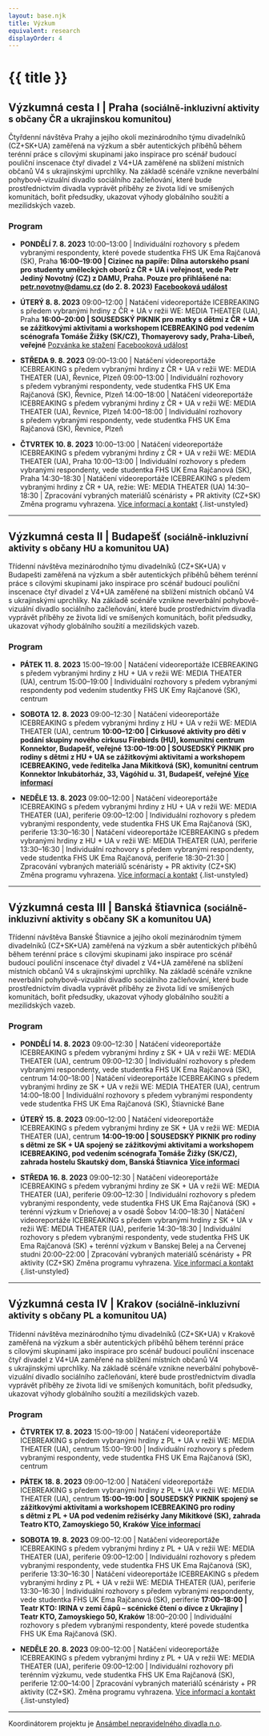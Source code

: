 ```yaml
---
layout: base.njk
title: Výzkum
equivalent: research
displayOrder: 4
---
```


# {{ title }}

<article class="research-trip">

## Výzkumná cesta I | Praha <small>(sociálně-inkluzivní aktivity s občany ČR a ukrajinskou komunitou)</small>

Čtyřdenní návštěva Prahy a jejího okolí mezinárodního týmu divadelníků (CZ+SK+UA) zaměřená na výzkum a sběr autentických příběhů během terénní práce s cílovými skupinami jako inspirace pro scénář budoucí pouliční inscenace čtyř divadel z V4+UA zaměřené na sblížení místních občanů V4 s ukrajinskými uprchlíky. Na základě scénáře vznikne neverbální pohybově-vizuální divadlo sociálního začleňování, které bude prostřednictvím divadla vyprávět příběhy ze života lidí ve smíšených komunitách, bořit předsudky, ukazovat výhody globálního soužití a mezilidských vazeb.

### Program


- **PONDĚLÍ 7. 8. 2023**
<time>10:00–13:00</time> | Individuální rozhovory s předem vybranými respondenty, které povede studentka FHS
UK Ema Rajčanová (SK), Praha
**<time>16:00–19:00</time> | Cizinec na papíře: Dílna autorského psaní pro studenty uměleckých oborů z ČR + UA i veřejnost, vede Petr Jediný Novotný (CZ) z DAMU, Praha. Pouze pro přihlášené na:**
	**petr.novotny@damu.cz (do 2. 8. 2023)**
	**[Facebooková událost](https://www.facebook.com/events/311848634603518/)**

- **ÚTERÝ 8. 8. 2023**
<time>09:00–12:00</time> | Natáčení videoreportáže ICEBREAKING s předem vybranými hrdiny z ČR + UA v režii
WE: MEDIA THEATER (UA), Praha
**<time>16:00–20:00</time> | SOUSEDSKÝ PIKNIK pro matky s dětmi z ČR + UA se zážitkovými aktivitami a
workshopem ICEBREAKING pod vedením scénografa Tomáše Žižky (SK/CZ), Thomayerovy sady,
Praha-Libeň, veřejné**
[Pozvánka ke stažení](/files/Icebreaking-piknik-Praha-2023-cz.pdf)
[Facebooková událost](https://www.facebook.com/events/690959142876244/)


- **STŘEDA 9. 8. 2023**
<time>09:00–13:00</time> | Natáčení videoreportáže ICEBREAKING s předem vybranými hrdiny z ČR + UA v režii
WE: MEDIA THEATER (UA), Řevnice, Plzeň
<time>09:00–13:00</time> | Individuální rozhovory s předem vybranými respondenty, vede studentka FHS UK Ema
Rajčanová (SK), Řevnice, Plzeň
<time>14:00–18:00</time> | Natáčení videoreportáže ICEBREAKING s předem vybranými hrdiny z ČR + UA v režii
WE: MEDIA THEATER (UA), Řevnice, Plzeň
<time>14:00–18:00</time> | Individuální rozhovory s předem vybranými respondenty, vede studentka FHS UK Ema
Rajčanová (SK), Řevnice, Plzeň


- **ČTVRTEK 10. 8. 2023**
<time>10:00–13:00</time> | Natáčení videoreportáže ICEBREAKING s předem vybranými hrdiny z ČR + UA v režii
WE: MEDIA THEATER (UA), Praha
<time>10:00–13:00</time> | Individuální rozhovory s předem vybranými respondenty, vede studentka FHS UK Ema
Rajčanová (SK), Praha
<time>14:30–18:30</time> | Natáčení videoreportáže ICEBREAKING s předem vybranými hrdiny z ČR + UA, režie:
WE: MEDIA THEATER (UA)
<time>14:30–18:30</time> | Zpracování vybraných materiálů scénáristy + PR aktivity (CZ+SK)
Změna programu vyhrazena.
[Více informací a kontakt](https://prostores.cz/icebreaking)
{.list-unstyled}
</article>

---

<article class="research-trip">

## Výzkumná cesta II | Budapešť <small>(sociálně-inkluzivní aktivity s občany HU a komunitou UA)</small>

Třídenní návštěva mezinárodního týmu divadelníků (CZ+SK+UA) v Budapešti zaměřená na výzkum a sběr autentických příběhů během terénní práce s cílovými skupinami jako inspirace pro scénář budoucí pouliční inscenace čtyř divadel z V4+UA zaměřené na sblížení místních občanů V4 s ukrajinskými uprchlíky. Na základě scénáře vznikne neverbální pohybově-vizuální divadlo sociálního začleňování, které bude prostřednictvím divadla vyprávět příběhy ze života lidí ve smíšených komunitách, bořit předsudky, ukazovat výhody globálního soužití a mezilidských vazeb.

### Program

- **PÁTEK 11. 8. 2023**
<time>15:00–19:00</time> | Natáčení videoreportáže ICEBREAKING s předem vybranými hrdiny z HU + UA v režii
WE: MEDIA THEATER (UA), centrum
<time>15:00–19:00</time> | Individuální rozhovory s předem vybranými respondenty pod vedením studentky FHS
UK Emy Rajčanové (SK), centrum

- **SOBOTA 12. 8. 2023**
<time>09:00–12:30</time> | Natáčení videoreportáže ICEBREAKING s předem vybranými hrdiny z HU + UA v režii
WE: MEDIA THEATER (UA), centrum
**<time>10:00–12:00</time> | Cirkusové aktivity pro děti v podání skupiny nového cirkusu Firebirds (HU),
komunitní centrum Konnektor, Budapešť, veřejné**
**<time>13:00–19:00</time> | SOUSEDSKÝ PIKNIK pro rodiny s dětmi z HU + UA se zážitkovými aktivitami a
workshopem ICEBREAKING, vede ředitelka Jana Mikitková (SK), komunitní centrum Konnektor
Inkubátorház, 33, Vágóhíd u. 31, Budapešť, veřejné**
**[Více informací](https://www.and-theatre.art/wp-content/uploads/2023/07/ICEBREAK_invitation_piknik_Budapest_SK.pdf)**

- **NEDĚLE 13. 8. 2023**
<time>09:00–12:00</time> | Natáčení videoreportáže ICEBREAKING s předem vybranými hrdiny z HU + UA v režii
WE: MEDIA THEATER (UA), periferie
<time>09:00–12:00</time> | Individuální rozhovory s předem vybranými respondenty, vede studentka FHS UK Ema
Rajčanová (SK), periferie
<time>13:30–16:30</time> | Natáčení videoreportáže ICEBREAKING s předem vybranými hrdiny z HU + UA v režii
WE: MEDIA THEATER (UA), periferie
<time>13:30–16:30</time> | Individuální rozhovory s předem vybranými respondenty, vede studentka FHS UK Ema
Rajčanová, periferie
<time>18:30–21:30</time> | Zpracování vybraných materiálů scénáristy + PR aktivity (CZ+SK)
Změna programu vyhrazena.
[Více informací a kontakt](https://firebirds.hu/show/icebreaking)
{.list-unstyled}
</article>

---

<article class="research-trip">

## Výzkumná cesta III | Banská štiavnica <small>(sociálně-inkluzivní aktivity s občany SK a komunitou UA)</small>

Třídenní návštěva Banské Štiavnice a jejího okolí mezinárodním týmem divadelníků (CZ+SK+UA) zaměřená na výzkum a sběr autentických příběhů během terénní práce s cílovými skupinami jako inspirace pro scénář budoucí pouliční inscenace čtyř divadel z V4+UA zaměřené na sblížení místních občanů V4 s ukrajinskými uprchlíky. Na základě scénáře vznikne neverbální pohybově-vizuální divadlo sociálního začleňování, které bude prostřednictvím divadla vyprávět příběhy ze života lidí ve smíšených komunitách, bořit předsudky, ukazovat výhody globálního soužití a mezilidských vazeb.

### Program

- **PONDĚLÍ 14. 8. 2023**
<time>09:00–12:30</time> | Natáčení videoreportáže ICEBREAKING s předem vybranými hrdiny z SK + UA v režii
WE: MEDIA THEATER (UA), centrum
<time>09:00–12:30</time> | Individuální rozhovory s předem vybranými respondenty, vede studentka FHS UK Ema
Rajčanová (SK), centrum
<time>14:00–18:00</time> | Natáčení videoreportáže ICEBREAKING s předem vybranými hrdiny ze SK + UA v režii
WE: MEDIA THEATER (UA), centrum
<time>14:00–18:00</time> | Individuální rozhovory s předem vybranými respondenty vede studentka FHS UK Ema
Rajčanová (SK), Štiavnické Bane

- **ÚTERÝ 15. 8. 2023**
<time>09:00–12:00</time> | Natáčení videoreportáže ICEBREAKING s předem vybranými hrdiny ze SK + UA v režii
WE: MEDIA THEATER (UA), centrum
**<time>14:00–19:00</time> | SOUSEDSKÝ PIKNIK pro rodiny s dětmi ze SK + UA spojený se zážitkovými aktivitami
a workshopem ICEBREAKING, pod vedením scénografa Tomáše Žižky (SK/CZ), zahrada hostelu
Skautský dom, Banská Štiavnica**
**[Více informací](https://www.and-theatre.art/wp-content/uploads/2023/07/ICEBREAK_invitation_piknik_BS_SK.pdf)**

- **STŘEDA 16. 8. 2023**
<time>09:00–12:30</time> | Natáčení videoreportáže ICEBREAKING s předem vybranými hrdiny ze SK + UA v režii
WE: MEDIA THEATER (UA), periferie
<time>09:00–12:30</time> | Individuální rozhovory s předem vybranými respondenty, vede studentka FHS UK Ema
Rajčanová (SK) + terénní výzkum v Drieňovej a v osadě Šobov
<time>14:00–18:30</time> | Natáčení videoreportáže ICEBREAKING s předem vybranými hrdiny z SK + UA v režii
WE: MEDIA THEATER (UA), periferie
<time>14:30–18:30</time> | Individuální rozhovory s předem vybranými respondenty, vede studentka FHS UK Ema
Rajčanová (SK) + terénní výzkum v Banskej Belej a na Červenej studni
<time>20:00–22:00</time> | Zpracování vybraných materiálů scénáristy + PR aktivity (CZ+SK)
Změna programu vyhrazena.
[Více informací a kontakt](https://www.and-theatre.art/icebreaking-sk/vyskum/)
{.list-unstyled}
</article>

---

<article class="research-trip">

## Výzkumná cesta IV | Krakov <small>(sociálně-inkluzivní aktivity s občany PL a komunitou UA)</small>

Třídenní návštěva mezinárodního týmu divadelníků (CZ+SK+UA) v Krakově zaměřená na výzkum a sběr autentických příběhů během terénní práce s cílovými skupinami jako inspirace pro scénář budoucí pouliční inscenace čtyř divadel z V4+UA zaměřené na sblížení místních občanů V4 s ukrajinskými uprchlíky. Na základě scénáře vznikne neverbální pohybově-vizuální divadlo sociálního začleňování, které bude prostřednictvím divadla vyprávět příběhy ze života lidí ve smíšených komunitách, bořit předsudky, ukazovat výhody globálního soužití a mezilidských vazeb.

### Program

- **ČTVRTEK 17. 8. 2023**
<time>15:00–19:00</time> | Natáčení videoreportáže ICEBREAKING s předem vybranými hrdiny z PL + UA v režii
WE: MEDIA THEATER (UA), centrum
<time>15:00–19:00</time> | Individuální rozhovory s předem vybranými respondenty, vede studentka FHS UK Ema
Rajčanová (SK), centrum

- **PÁTEK 18. 8. 2023**
<time>09:00–12:00</time> | Natáčení videoreportáže ICEBREAKING s předem vybranými hrdiny z PL + UA v režii
WE: MEDIA THEATER (UA), centrum
**<time>15:00–19:00</time> | SOUSEDSKÝ PIKNIK spojený se zážitkovými aktivitami a workshopem ICEBREAKING
pro rodiny s dětmi z PL + UA pod vedením režisérky Jany Mikitkové (SK), zahrada Teatro KTO,
Zamoyskiego 50, Kraków**
**[Více informací](https://www.and-theatre.art/wp-content/uploads/2023/07/ICEBREAK_invitation_piknik_Krakov_SK.pdf)**

- **SOBOTA 19. 8. 2023**
<time>09:00–12:00</time> | Natáčení videoreportáže ICEBREAKING s předem vybranými hrdiny z PL + UA v režii
WE: MEDIA THEATER (UA), periferie
<time>09:00–12:00</time> | Individuální rozhovory s předem vybranými respondenty, vede studentka FHS UK Ema
Rajčanová (SK), periferie
<time>13:30–16:30</time> | Natáčení videoreportáže ICEBREAKING s předem vybranými hrdiny z PL + UA v režii
WE: MEDIA THEATER (UA), periferie
<time>13:30–16:30</time> | Individuální rozhovory s předem vybranými respondenty, vede studentka FHS UK Ema
Rajčanová (SK), periferie
**<time>17:00–18:00</time> | Teatr KTO: IRINA v zemi čápů – scénické čtení o dívce z Ukrajiny | Teatr KTO,
Zamoyskiego 50, Kraków**
<time>18:00–20:00</time> | Individuální rozhovory s předem vybranými respondenty, které povede studentka FHS
UK Ema Rajčanová (SK).

- **NEDĚLE 20. 8. 2023**
<time>09:00–12:00</time> | Natáčení videoreportáže ICEBREAKING s předem vybranými hrdiny z PL + UA v režii
WE: MEDIA THEATER (UA), periferie
<time>09:00–12:00</time> | Individuální rozhovory při terénním výzkumu, vede studentka FHS UK Ema Rajčanová
(SK), periferie
<time>12:00–14:00</time> | Zpracování vybraných materiálů scénáristy + PR aktivity (CZ+SK).
Změna programu vyhrazena.
[Více informací a kontakt](https://teatrkto.pl/projekty/)
{.list-unstyled}
</article>

---

Koordinátorem projektu je [Ansámbel nepravidelného divadla n.o](https://www.and-theatre.art/icebreaking-sk/).